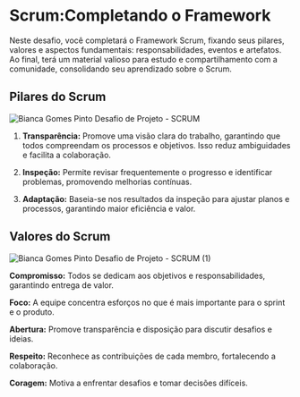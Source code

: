 # Scrum:Completando o Framework
Neste desafio, você completará o Framework Scrum, fixando seus pilares, valores e aspectos fundamentais: responsabilidades, eventos e artefatos. Ao final, terá um material valioso para estudo e compartilhamento com a comunidade, consolidando seu aprendizado sobre o Scrum.

## Pilares do Scrum 

![Bianca Gomes Pinto  Desafio de Projeto - SCRUM](https://github.com/user-attachments/assets/34d79b74-1946-4609-a04d-dc5023b1513c)

1. **Transparência:** Promove uma visão clara do trabalho, garantindo que todos compreendam os processos e objetivos. Isso reduz ambiguidades e facilita a colaboração.

2. **Inspeção:** Permite revisar frequentemente o progresso e identificar problemas, promovendo melhorias contínuas.

3. **Adaptação:** Baseia-se nos resultados da inspeção para ajustar planos e processos, garantindo maior eficiência e valor.

## Valores do Scrum

![Bianca Gomes Pinto  Desafio de Projeto - SCRUM (1)](https://github.com/user-attachments/assets/41db6fc8-68a1-42ea-ab6f-8ee7cdfb0c33)

**Compromisso:** Todos se dedicam aos objetivos e responsabilidades, garantindo entrega de valor.

**Foco:** A equipe concentra esforços no que é mais importante para o sprint e o produto.

**Abertura:** Promove transparência e disposição para discutir desafios e ideias.

**Respeito:** Reconhece as contribuições de cada membro, fortalecendo a colaboração.

**Coragem:** Motiva a enfrentar desafios e tomar decisões difíceis.
